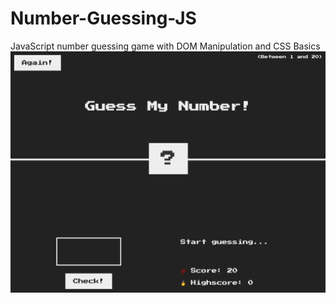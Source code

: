 # Number-Guessing-JS
JavaScript number guessing game with DOM Manipulation and CSS Basics
![Screenshot](guessing_defaultState.png)
